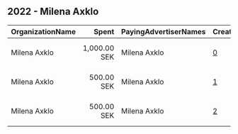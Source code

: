 ## 2022 - Milena Axklo 
|OrganizationName|Spent|PayingAdvertiserNames|CreativeUrls|Impressions|Genders|AgeBrackets|CountryCodes|BillingAddresses|CandidateBallotInformation|
|:---|---:|:---|:---|---:|:---|:---|:---|:---|:---|
|Milena Axklo|1,000.00 SEK|Milena Axklo|[0](https://www.snap.com/political-ads/asset/2ab050f4af251def58f061298901f697ee9e28470f8391e0baee686f1c20fc46?mediaType=jpeg)|19,104||18+|sweden|SE|Milena Axklo riksdagskandidat nr 3 Centerpartiet|
|Milena Axklo|500.00 SEK|Milena Axklo|[1](https://www.snap.com/political-ads/asset/f50fc86410b2b5b6cf73572c3c875548b429346a80ec2c9e94dc9305a46b86f9?mediaType=jpeg)|7,297||18-21|sweden|SE|Milena Axklo riksdagskandidat Centerpartiet|
|Milena Axklo|500.00 SEK|Milena Axklo|[2](https://www.snap.com/political-ads/asset/82f874de09059c6c7c0f94d95007f3490c22e9ed58d651a5d72394567c9f9b94?mediaType=jpeg)|8,128||18+|sweden|SE|Milena Axklo riksdagskandidat Centerpartiet|

